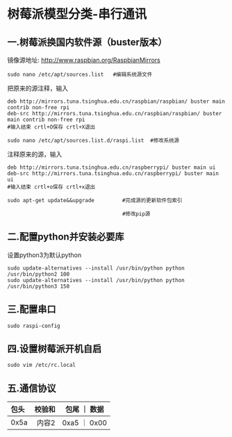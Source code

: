 # 树莓派模型分类-串行通讯


## 一.树莓派换国内软件源（buster版本）
镜像源地址: http://www.raspbian.org/RaspbianMirrors
```
sudo nano /etc/apt/sources.list   #编辑系统源文件
```

把原来的源注释，输入
```
deb http://mirrors.tuna.tsinghua.edu.cn/raspbian/raspbian/ buster main contrib non-free rpi
deb-src http://mirrors.tuna.tsinghua.edu.cn/raspbian/raspbian/ buster main contrib non-free rpi
#输入结束 crtl+O保存 crtl+X退出
```

```
sudo nano /etc/apt/sources.list.d/raspi.list  #修改系统源
```

注释原来的源，输入
```
deb http://mirrors.tuna.tsinghua.edu.cn/raspberrypi/ buster main ui
deb-src http://mirrors.tuna.tsinghua.edu.cn/raspberrypi/ buster main ui
#输入结束 crtl+o保存 crtl+x退出
```

```
sudo apt-get update&&upgrade         #完成源的更新软件包索引
```

```
                                     #修改pip源
```

## 二.配置python并安装必要库
设置python3为默认python
```
sudo update-alternatives --install /usr/bin/python python /usr/bin/python2 100
sudo update-alternatives --install /usr/bin/python python /usr/bin/python3 150
 ```

## 三.配置串口
```
sudo raspi-config
```

## 四.设置树莓派开机自启
```
sudo vim /etc/rc.local
```

## 五.通信协议
包头    |  校验和   |  包尾 ｜ 数据
:-----  |-------: |:-----:
0x5a    | 内容2    |  0xa5 ｜ 0x00

